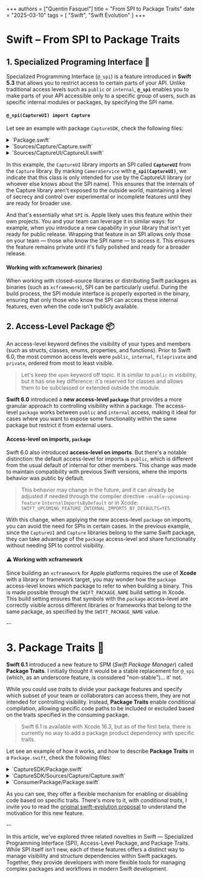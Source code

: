 +++
authors = ["Quentin Fasquel"]
title = "From SPI to Package Traits"
date = "2025-03-10"
tags = [ "Swift", "Swift Evolution" ]
+++

# Swift – From SPI to Package Traits

## 1. Specialized Programing Interface 🥷

Specialized Programming Interface (`@_spi`) is a feature introduced in **Swift 5.3** that allows you to restrict access to certain parts of your API. Unlike traditional access levels such as `public` or `internal`, **`@_spi`** enables you to make parts of your API accessible only to a specific group of users, such as specific internal modules or packages, by specifying the SPI name.

#### **`@_spi(CaptureUI) import Capture`**
Let see an example with package `CaptureSDK`, check the following files:

<details>
  <summary>`Package.swift`</summary>
  
```
// swift-tools-version: 5.9
import PackageDescription

let package = Package(
    name: "CaptureSDK",
    products: [
        .library(name: "Capture", targets: ["Capture"]),
        .library(name: "CaptureUI", targets: ["CaptureUI"]),
    ],
    targets: [
        .target(name: "Capture"),
        .target(name: "CaptureUI", dependencies: ["Capture"]),
    ]
)
```
</details>
<details>
  <summary>`Sources/Capture/Capture.swift`</summary>

```
//
//  Capture.swift
//  CaptureSDK/Capture
//

public import AVFoundation

@_spi(CaptureUI)
public class CameraService {
    public init(session: AVCaptureSession) {

    }
}
```
</details>
<details>
  <summary>`Sources/CaptureUI/CaptureUI.swift`</summary>

```
//
//  CaptureUI.swift
//  CaptureSDK/CaptureUI
//

@_spi(CaptureUI) import Capture

// Can now use CameraService() ...
```
</details>

In this example, the `CaptureUI` library imports an SPI called **`CaptureUI`** from the `Capture` library. By marking `CameraService` with **`@_spi(CaptureUI)`**, we indicate that this class is only intended for use by the CaptureUI library (or whoever else knows about the SPI name). This ensures that the internals of the Capture library aren't exposed to the outside world, maintaining a level of secrecy and control over experimental or incomplete features until they are ready for broader use.


And that's essentially what `SPI` is. Apple likely uses this feature within their own projects. You and your team can leverage it in similar ways: for example, when you introduce a new capability in your library that isn't yet ready for public release. Wrapping that feature in an SPI allows only those on your team — those who know the SPI name — to access it. This ensures the feature remains private until it's fully polished and ready for a broader release.

#### Working with xcframework (binaries)

When working with closed-source libraries or distributing Swift packages as binaries (such as `xcframework`), SPI can be particularly useful. During the build process, the SPI module interface is properly exported in the binary, ensuring that only those who know the SPI can access these internal features, even when the code isn't publicly available.



## 2. Access-Level Package 📦

An access-level keyword defines the visibility of your types and members (such as structs, classes, enums, properties, and functions). Prior to Swift 6.0, the most common access levels were `public`, `internal`, `fileprivate` and `private`, ordered from most to least visible.

> Let's keep the `open` keyword off topic. It is similar to `public` in visibility, but it has one key difference: it's reserved for classes and allows them to be subclassed or extended outside the module.

**Swift 6.0** introduced a **new access-level `package`** that provides a more granular approach to controlling visibility within a package. The access-level `package` works between `public` and `internal` access, making it ideal for cases where you want to expose some functionality within the same package but restrict it from external users.

#### Access-level on imports, `package`

Swift 6.0 also introduced **access-level on imports**. But there's  a notable distinction: the default access-level for imports is `public`, which is different from the usual default of internal for other members. This change was made to maintain compatibility with previous Swift versions, where the imports behavior was public by default.

> This behavior may change in the future, and it can already be adjusted if needed through the compiler directive `-enable-upcoming-feature` `InternalImportsByDefault` or in Xcode: `SWIFT_UPCOMING_FEATURE_INTERNAL_IMPORTS_BY_DEFAULTS=YES`

With this change, when applying the new access-level `package` on imports, you can avoid the need for SPIs in certain cases. In the previous example, since the `CaptureUI` and `Capture` libraries belong to the same Swift package, they can take advantage of the `package` access-level and share functionality without needing SPI to control visibility.

#### ⚠️ Working with xcframework

Since building an `xcframework` for Apple platforms requires the use of **Xcode** with a library or framework target, you may wonder how the `package` access-level knows which package to refer to when building a binary. This is made possible through the `SWIFT_PACKAGE_NAME` build setting in Xcode. This build setting ensures that symbols with the `package` access-level are correctly visible across different libraries or frameworks that belong to the same package, as specified by the `SWIFT_PACKAGE_NAME` value.


--


# 3. Package Traits 🧪

**Swift 6.1** introduced a new feature to SPM (_Swift Package Manager_) called **Package Traits**. I initially thought it would be a stable replacement for `@_spi` (which, as an underscore feature, is considered "non-stable")... it' not.

While you could use *traits* to divide your package features and specify which subset of your team or collaborators can access them, they are not intended for controlling visibility. Instead, **Package Traits** enable conditional compilation, allowing specific code paths to be included or excluded based on the traits specified in the consuming package.

> Swift 6.1 is available with Xcode 16.3, but as of the first beta, there is currently no way to add a package product dependency with specific traits.

Let see an example of how it works, and how to describe **Package Traits**  in a `Package.swift`, check the following files:

<details>
  <summary>`CaptureSDK/Package.swift`</summary>
  
```
// swift-tools-version: 6.1
import PackageDescription

let package = Package(
    name: "CaptureSDK",
    products: [
        .library(name: "Capture", targets: ["Capture"]),
        .library(name: "CaptureUI", targets: ["CaptureUI"]),
    ],
    traits: [
        .trait(name: "experimental")
    ],
    targets: [
        .target(name: "Capture"),
        .target(name: "CaptureUI", dependencies: ["Capture"]),
    ]
)
```
</details>

<details>
  <summary>`CaptureSDK/Sources/Capture/Capture.swift`</summary>

```
//
//  Capture.swift
//  CaptureSDK/Capture
//

public import AVFoundation

public class CameraService {
    public init(session: AVCaptureSession) {

    }

#if experimental
    public func someExperimentalFeature() {
        //
    }
#endif
}
```
</details>

<details>
  <summary>`ConsumerPackage/Package.swift`</summary>
  
```
// swift-tools-version: 6.1
import PackageDescription

let package = Package(
    name: "ConsumerPackage",
    products: [
        .library(name: "ConsumerLibrary", targets: ["ConsumerLibrary"]),
    ],
    dependencies: [
        .package(
            url: "http://github.com/quentinfasquel/Capture",
            from: "0.1",
            traits: ["experimental"]
        ),
    ],
    targets: [
        .target(
            name: "ConsumerLibrary",
            dependencies: [
                .product(name: "Capture", package: "CaptureSDK")
            ]
        ),
    ]
)
```
</details>

As you can see, they offer a flexible mechanism for enabling or disabling code based on specific traits. There's more to it, with _conditional traits_, I invite you to read the [original swift-evolution proposal](https://github.com/swiftlang/swift-evolution/blob/main/proposals/0450-swiftpm-package-traits.md) to understand the motivation for this new feature.

--

In this article, we've explored three related novelties in Swift — Specialized Programming Interface (SPI), Access-Level Package, and Package Traits. While SPI itself isn’t new, each of these features offers a distinct way to manage visibility and structure dependencies within Swift packages. Together, they provide developers with more flexible tools for managing complex packages and workflows in modern Swift development.